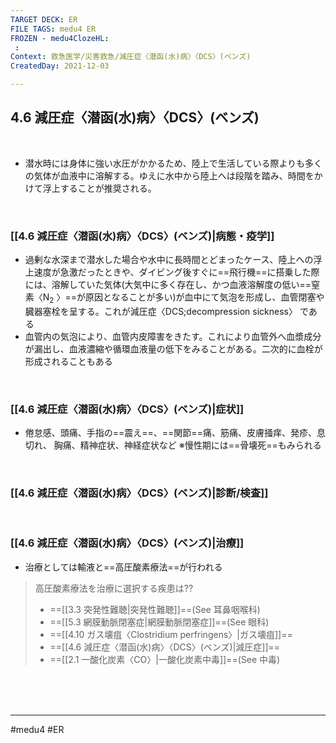 ```yaml
---
TARGET DECK: ER
FILE TAGS: medu4 ER
FROZEN - medu4ClozeHL:
 : 
Context: 救急医学/災害救急/減圧症〈潜函(水)病〉〈DCS〉(ベンズ)
CreatedDay: 2021-12-03

---
```


## 4.6 減圧症〈潜函(水)病〉〈DCS〉(ベンズ)

<br>

* 潜水時には身体に強い水圧がかかるため、陸上で生活している際よりも多くの気体が血液中に溶解する。ゆえに水中から陸上へは段階を踏み、時間をかけて浮上することが推奨される。

<br>

### [[4.6 減圧症〈潜函(水)病〉〈DCS〉(ベンズ)|病態・疫学]]
* 過剰な水深まで潜水した場合や水中に長時間とどまったケース、陸上への浮上速度が急激だったときや、ダイビング後すぐに==飛行機==に搭乗した際には、溶解していた気体(大気中に多く存在し、かつ血液溶解度の低い==窒素〈N<sub>2</sub> 〉==が原因となることが多い)が血中にて気泡を形成し、血管閉塞や臓器塞栓を呈する。これが減圧症〈DCS;decompression sickness〉 である
* 血管内の気泡により、血管内皮障害をきたす。これにより血管外へ血漿成分が漏出し、血液濃縮や循環血液量の低下をみることがある。二次的に血栓が形成されることもある
<!--ID: 1640347868921-->




<br>

### [[4.6 減圧症〈潜函(水)病〉〈DCS〉(ベンズ)|症状]]
* 倦怠感、頭痛、手指の==震え==、==関節==痛、筋痛、皮膚掻痒、発疹、息切れ、 胸痛、精神症状、神経症状など
※慢性期には==骨壊死==もみられる
<!--ID: 1640347868935-->




<br>

### [[4.6 減圧症〈潜函(水)病〉〈DCS〉(ベンズ)|診断/検査]]


<br>

### [[4.6 減圧症〈潜函(水)病〉〈DCS〉(ベンズ)|治療]]
* 治療としては輸液と==高圧酸素療法==が行われる
<!--ID: 1640347868946-->





> 高圧酸素療法を治療に選択する疾患は??
> * ==[[3.3 突発性難聴|突発性難聴]]==(See 耳鼻咽喉科)
> * ==[[5.3 網膜動脈閉塞症|網膜動脈閉塞症]]==(See 眼科)
> * ==[[4.10 ガス壊疽〈Clostridium perfringens〉|ガス壊疽]]==
> * ==[[4.6 減圧症〈潜函(水)病〉〈DCS〉(ベンズ)|減圧症]]==
> * ==[[2.1 一酸化炭素〈CO〉|一酸化炭素中毒]]==(See 中毒)
<!--ID: 1640347868957-->






<br><br><br>

---
#medu4 #ER 
